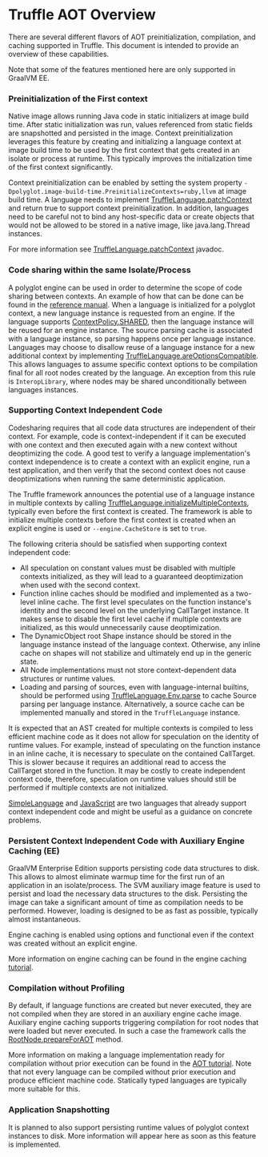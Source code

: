 # Truffle AOT Overview

There are several different flavors of AOT preinitialization, compilation, and caching supported in Truffle.
This document is intended to provide an overview of these capabilities.

Note that some of the features mentioned here are only supported in GraalVM EE.

### Preinitialization of the First context

Native image allows running Java code in static initializers at image build time.
After static initialization was run, values referenced from static fields are snapshotted and persisted in the image.
Context preinitialization leverages this feature by creating and initializing a language context at image build time to be used by the first context that gets created in an isolate or process at runtime.
This typically improves the initialization time of the first context significantly.

Context preinitialization can be enabled by setting the system property `-Dpolyglot.image-build-time.PreinitializeContexts=ruby,llvm` at image build time.
A language needs to implement [TruffleLanguage.patchContext](https://www.graalvm.org/truffle/javadoc/com/oracle/truffle/api/TruffleLanguage.html#patchContext-C-com.oracle.truffle.api.TruffleLanguage.Env-) and return true to support context preinitialization.
In addition, languages need to be careful not to bind any host-specific data or create objects that would not be allowed to be stored in a native image, like java.lang.Thread instances.

For more information see [TruffleLanguage.patchContext](https://www.graalvm.org/truffle/javadoc/com/oracle/truffle/api/TruffleLanguage.html#patchContext-C-com.oracle.truffle.api.TruffleLanguage.Env-) javadoc.


### Code sharing within the same Isolate/Process

A polyglot engine can be used in order to determine the scope of code sharing between contexts.
An example of how that can be done can be found in the [reference manual](https://www.graalvm.org/reference-manual/embed-languages/#code-caching-across-multiple-contexts).
When a language is initialized for a polyglot context, a new language instance is requested from an engine.
If the language supports [ContextPolicy.SHARED](https://www.graalvm.org/truffle/javadoc/com/oracle/truffle/api/TruffleLanguage.ContextPolicy.html#SHARED), then the language instance will be reused for an engine instance.
The source parsing cache is associated with a language instance, so parsing happens once per language instance.
Languages may choose to disallow reuse of a language instance for a new additional context by implementing [TruffleLanguage.areOptionsCompatible](https://www.graalvm.org/truffle/javadoc/com/oracle/truffle/api/TruffleLanguage.html#areOptionsCompatible-org.graalvm.options.OptionValues-org.graalvm.options.OptionValues-).
This allows languages to assume specific context options to be compilation final for all root nodes created by the language.
An exception from this rule is `InteropLibrary`, where nodes may be shared unconditionally between languages instances.


### Supporting Context Independent Code 

Codesharing requires that all code data structures are independent of their context.
For example, code is context-independent if it can be executed with one context and then executed again with a new context without deoptimizing the code.
A good test to verify a language implementation's context independence is to create a context with an explicit engine, run a test application, and then verify that the second context does not cause deoptimizations when running the same deterministic application.

The Truffle framework announces the potential use of a language instance in multiple contexts by calling [TruffleLanguage.initializeMultipleContexts](https://www.graalvm.org/truffle/javadoc/com/oracle/truffle/api/TruffleLanguage.html#initializeMultipleContexts--), typically even before the first context is created.
The framework is able to initialize multiple contexts before the first context is created when an explicit engine is used or `--engine.CacheStore` is set to `true`.

The following criteria should be satisfied when supporting context independent code:

* All speculation on constant values must be disabled with multiple contexts initialized, as they will lead to a guaranteed deoptimization when used with the second context.
* Function inline caches should be modified and implemented as a two-level inline cache. The first level speculates on the function instance's identity and the second level on the underlying CallTarget instance. It makes sense to disable the first level cache if multiple contexts are initialized, as this would unnecessarily cause deoptimization.
* The DynamicObject root Shape instance should be stored in the language instance instead of the language context. Otherwise, any inline cache on shapes will not stabilize and ultimately end up in the generic state.
* All Node implementations must not store context-dependent data structures or runtime values.
* Loading and parsing of sources, even with language-internal builtins, should be performed using [TruffleLanguage.Env.parse](https://www.graalvm.org/truffle/javadoc/com/oracle/truffle/api/TruffleLanguage.html#parse-com.oracle.truffle.api.TruffleLanguage.ParsingRequest-) to cache Source parsing per language instance. 
Alternatively, a source cache can be implemented manually and stored in the `TruffleLanguage` instance.

It is expected that an AST created for multiple contexts is compiled to less efficient machine code as it does not allow for speculation on the identity of runtime values.
For example, instead of speculating on the function instance in an inline cache, it is necessary to speculate on the contained CallTarget.
This is slower because it requires an additional read to access the CallTarget stored in the function.
It may be costly to create independent context code, therefore, speculation on runtime values should still be performed if multiple contexts are not initialized.

[SimpleLanguage](https://github.com/graalvm/simplelanguage/blob/master/language/src/main/java/com/oracle/truffle/sl/SLLanguage.java#L196) and [JavaScript](https://github.com/oracle/graaljs/blob/master/graal-js/src/com.oracle.truffle.js/src/com/oracle/truffle/js/lang/JavaScriptLanguage.java) are two languages that already support context independent code and might be useful as a guidance on concrete problems.


### Persistent Context Independent Code with Auxiliary Engine Caching (EE)

GraalVM Enterprise Edition supports persisting code data structures to disk.
This allows to almost eliminate warmup time for the first run of an application in an isolate/process.
The SVM auxiliary image feature is used to persist and load the necessary data structures to the disk.
Persisting the image can take a significant amount of time as compilation needs to be performed.
However, loading is designed to be as fast as possible, typically almost instantaneous.

Engine caching is enabled using options and functional even if the context was created without an explicit engine.

More information on engine caching can be found in the engine caching [tutorial](AuxiliaryEngineCachingEnterprise.md).


### Compilation without Profiling

By default, if language functions are created but never executed, they are not compiled when they are stored in an auxiliary engine cache image.
Auxiliary engine caching supports triggering compilation for root nodes that were loaded but never executed.
In such a case the framework calls the [RootNode.prepareForAOT](https://www.graalvm.org/truffle/javadoc/com/oracle/truffle/api/nodes/RootNode.html#prepareForAOT--) method.

More information on making a language implementation ready for compilation without prior execution can be found in the [AOT tutorial](AOT.md). 
Note that not every language can be compiled without prior execution and produce efficient machine code. 
Statically typed languages are typically more suitable for this.


### Application Snapshotting

It is planned to also support persisting runtime values of polyglot context instances to disk.
More information will appear here as soon as this feature is implemented.

